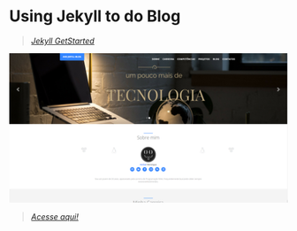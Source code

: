 # Using Jekyll to do Blog

> _[Jekyll GetStarted](https://jekyllrb.com/docs/quickstart/)_


![alt text](https://github.com/ahsouza/blog-ahs/blob/master/1.png)


> _[Acesse aqui! ](https://ahsouza.github.io//blog-ahs/)_
